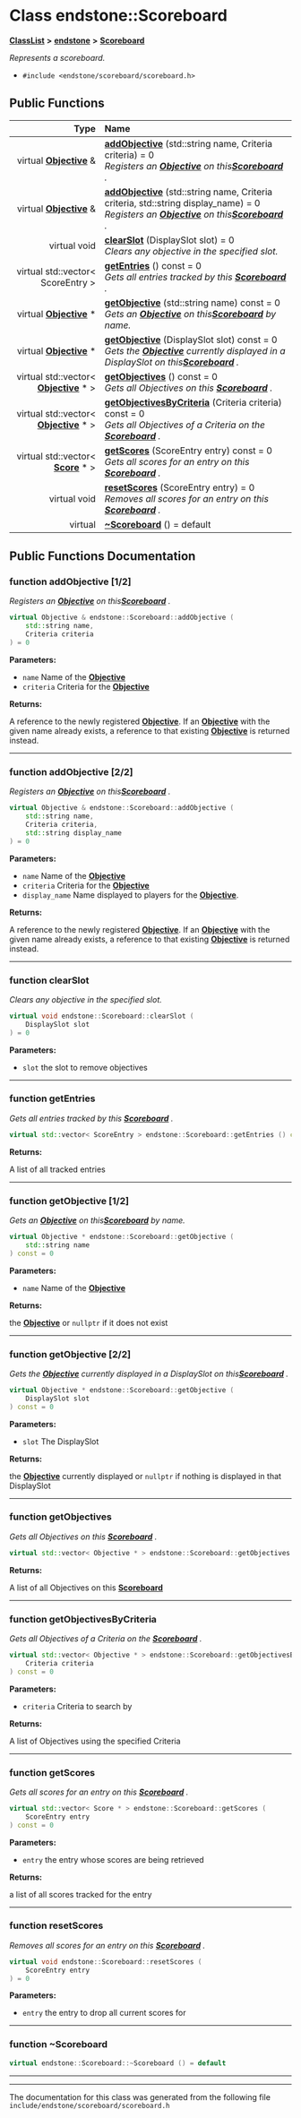 

# Class endstone::Scoreboard



[**ClassList**](annotated.md) **>** [**endstone**](namespaceendstone.md) **>** [**Scoreboard**](classendstone_1_1Scoreboard.md)



_Represents a scoreboard._ 

* `#include <endstone/scoreboard/scoreboard.h>`





































## Public Functions

| Type | Name |
| ---: | :--- |
| virtual [**Objective**](classendstone_1_1Objective.md) & | [**addObjective**](#function-addobjective-12) (std::string name, Criteria criteria) = 0<br>_Registers an_ [_**Objective**_](classendstone_1_1Objective.md) _on this_[_**Scoreboard**_](classendstone_1_1Scoreboard.md) _._ |
| virtual [**Objective**](classendstone_1_1Objective.md) & | [**addObjective**](#function-addobjective-22) (std::string name, Criteria criteria, std::string display\_name) = 0<br>_Registers an_ [_**Objective**_](classendstone_1_1Objective.md) _on this_[_**Scoreboard**_](classendstone_1_1Scoreboard.md) _._ |
| virtual void | [**clearSlot**](#function-clearslot) (DisplaySlot slot) = 0<br>_Clears any objective in the specified slot._  |
| virtual std::vector&lt; ScoreEntry &gt; | [**getEntries**](#function-getentries) () const = 0<br>_Gets all entries tracked by this_ [_**Scoreboard**_](classendstone_1_1Scoreboard.md) _._ |
| virtual [**Objective**](classendstone_1_1Objective.md) \* | [**getObjective**](#function-getobjective-12) (std::string name) const = 0<br>_Gets an_ [_**Objective**_](classendstone_1_1Objective.md) _on this_[_**Scoreboard**_](classendstone_1_1Scoreboard.md) _by name._ |
| virtual [**Objective**](classendstone_1_1Objective.md) \* | [**getObjective**](#function-getobjective-22) (DisplaySlot slot) const = 0<br>_Gets the_ [_**Objective**_](classendstone_1_1Objective.md) _currently displayed in a DisplaySlot on this_[_**Scoreboard**_](classendstone_1_1Scoreboard.md) _._ |
| virtual std::vector&lt; [**Objective**](classendstone_1_1Objective.md) \* &gt; | [**getObjectives**](#function-getobjectives) () const = 0<br>_Gets all Objectives on this_ [_**Scoreboard**_](classendstone_1_1Scoreboard.md) _._ |
| virtual std::vector&lt; [**Objective**](classendstone_1_1Objective.md) \* &gt; | [**getObjectivesByCriteria**](#function-getobjectivesbycriteria) (Criteria criteria) const = 0<br>_Gets all Objectives of a Criteria on the_ [_**Scoreboard**_](classendstone_1_1Scoreboard.md) _._ |
| virtual std::vector&lt; [**Score**](classendstone_1_1Score.md) \* &gt; | [**getScores**](#function-getscores) (ScoreEntry entry) const = 0<br>_Gets all scores for an entry on this_ [_**Scoreboard**_](classendstone_1_1Scoreboard.md) _._ |
| virtual void | [**resetScores**](#function-resetscores) (ScoreEntry entry) = 0<br>_Removes all scores for an entry on this_ [_**Scoreboard**_](classendstone_1_1Scoreboard.md) _._ |
| virtual  | [**~Scoreboard**](#function-scoreboard) () = default<br> |




























## Public Functions Documentation




### function addObjective [1/2]

_Registers an_ [_**Objective**_](classendstone_1_1Objective.md) _on this_[_**Scoreboard**_](classendstone_1_1Scoreboard.md) _._
```C++
virtual Objective & endstone::Scoreboard::addObjective (
    std::string name,
    Criteria criteria
) = 0
```





**Parameters:**


* `name` Name of the [**Objective**](classendstone_1_1Objective.md) 
* `criteria` Criteria for the [**Objective**](classendstone_1_1Objective.md) 



**Returns:**

A reference to the newly registered [**Objective**](classendstone_1_1Objective.md). If an [**Objective**](classendstone_1_1Objective.md) with the given name already exists, a reference to that existing [**Objective**](classendstone_1_1Objective.md) is returned instead. 





        

<hr>



### function addObjective [2/2]

_Registers an_ [_**Objective**_](classendstone_1_1Objective.md) _on this_[_**Scoreboard**_](classendstone_1_1Scoreboard.md) _._
```C++
virtual Objective & endstone::Scoreboard::addObjective (
    std::string name,
    Criteria criteria,
    std::string display_name
) = 0
```





**Parameters:**


* `name` Name of the [**Objective**](classendstone_1_1Objective.md) 
* `criteria` Criteria for the [**Objective**](classendstone_1_1Objective.md) 
* `display_name` Name displayed to players for the [**Objective**](classendstone_1_1Objective.md). 



**Returns:**

A reference to the newly registered [**Objective**](classendstone_1_1Objective.md). If an [**Objective**](classendstone_1_1Objective.md) with the given name already exists, a reference to that existing [**Objective**](classendstone_1_1Objective.md) is returned instead. 





        

<hr>



### function clearSlot 

_Clears any objective in the specified slot._ 
```C++
virtual void endstone::Scoreboard::clearSlot (
    DisplaySlot slot
) = 0
```





**Parameters:**


* `slot` the slot to remove objectives 




        

<hr>



### function getEntries 

_Gets all entries tracked by this_ [_**Scoreboard**_](classendstone_1_1Scoreboard.md) _._
```C++
virtual std::vector< ScoreEntry > endstone::Scoreboard::getEntries () const = 0
```





**Returns:**

A list of all tracked entries 





        

<hr>



### function getObjective [1/2]

_Gets an_ [_**Objective**_](classendstone_1_1Objective.md) _on this_[_**Scoreboard**_](classendstone_1_1Scoreboard.md) _by name._
```C++
virtual Objective * endstone::Scoreboard::getObjective (
    std::string name
) const = 0
```





**Parameters:**


* `name` Name of the [**Objective**](classendstone_1_1Objective.md) 



**Returns:**

the [**Objective**](classendstone_1_1Objective.md) or `nullptr` if it does not exist 





        

<hr>



### function getObjective [2/2]

_Gets the_ [_**Objective**_](classendstone_1_1Objective.md) _currently displayed in a DisplaySlot on this_[_**Scoreboard**_](classendstone_1_1Scoreboard.md) _._
```C++
virtual Objective * endstone::Scoreboard::getObjective (
    DisplaySlot slot
) const = 0
```





**Parameters:**


* `slot` The DisplaySlot 



**Returns:**

the [**Objective**](classendstone_1_1Objective.md) currently displayed or `nullptr` if nothing is displayed in that DisplaySlot 





        

<hr>



### function getObjectives 

_Gets all Objectives on this_ [_**Scoreboard**_](classendstone_1_1Scoreboard.md) _._
```C++
virtual std::vector< Objective * > endstone::Scoreboard::getObjectives () const = 0
```





**Returns:**

A list of all Objectives on this [**Scoreboard**](classendstone_1_1Scoreboard.md) 





        

<hr>



### function getObjectivesByCriteria 

_Gets all Objectives of a Criteria on the_ [_**Scoreboard**_](classendstone_1_1Scoreboard.md) _._
```C++
virtual std::vector< Objective * > endstone::Scoreboard::getObjectivesByCriteria (
    Criteria criteria
) const = 0
```





**Parameters:**


* `criteria` Criteria to search by 



**Returns:**

A list of Objectives using the specified Criteria 





        

<hr>



### function getScores 

_Gets all scores for an entry on this_ [_**Scoreboard**_](classendstone_1_1Scoreboard.md) _._
```C++
virtual std::vector< Score * > endstone::Scoreboard::getScores (
    ScoreEntry entry
) const = 0
```





**Parameters:**


* `entry` the entry whose scores are being retrieved 



**Returns:**

a list of all scores tracked for the entry 





        

<hr>



### function resetScores 

_Removes all scores for an entry on this_ [_**Scoreboard**_](classendstone_1_1Scoreboard.md) _._
```C++
virtual void endstone::Scoreboard::resetScores (
    ScoreEntry entry
) = 0
```





**Parameters:**


* `entry` the entry to drop all current scores for 




        

<hr>



### function ~Scoreboard 

```C++
virtual endstone::Scoreboard::~Scoreboard () = default
```




<hr>

------------------------------
The documentation for this class was generated from the following file `include/endstone/scoreboard/scoreboard.h`

